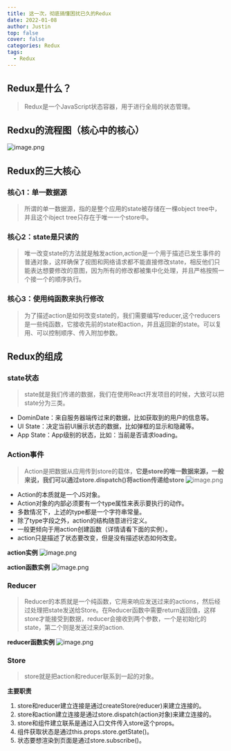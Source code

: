 ```yaml
---
title: 这一次，彻底搞懂困扰已久的Redux
date: 2022-01-08
author: Justin
top: false
cover: false
categories: Redux
tags:
  - Redux
---
```


## Redux是什么？
>Redux是一个JavaScript状态容器，用于进行全局的状态管理。

## Redxu的流程图（核心中的核心）
![image.png](https://img-blog.csdnimg.cn/img_convert/01c6c07e0d0d9c28a94b1357a0181f77.png)

## Redux的三大核心
### 核心1：单一数据源
>所谓的单一数据源，指的是整个应用的state被存储在一棵object tree中，并且这个ibject tree只存在于唯一一个store中。

### 核心2：state是只读的
>唯一改变state的方法就是触发action,action是一个用于描述已发生事件的普通对象，这样确保了视图和网络请求都不能直接修改state，相反他们只能表达想要修改的意图，因为所有的修改都被集中化处理，并且严格按照一个接一个的顺序执行。

### 核心3：使用纯函数来执行修改
>为了描述action是如何改变state的，我们需要编写reducer,这个reducers是一些纯函数，它接收先前的state和action，并且返回新的state。可以复用、可以控制顺序、传入附加参数。

## Redux的组成
### state状态
>state就是我们传递的数据，我们在使用React开发项目的时候，大致可以把state分为三类。
* DominDate：来自服务器端传过来的数据，比如获取到的用户的信息等。
* UI State：决定当前UI展示状态的数据，比如弹框的显示和隐藏等。
* App State：App级别的状态，比如：当前是否请求loading。

### Action事件
>Action是把数据从应用传到store的载体，**它是store的唯一数据来源，一般来说，我们可以通过store.dispatch()将action传递给store**
![image.png](https://img-blog.csdnimg.cn/img_convert/d5a0aa7be76fe98a945e9e907633a8b8.png)

* Action的本质就是一个JS对象。
* Action对象的内部必须要有一个type属性来表示要执行的动作。
* 多数情况下，上述的type都是一个字符串常量。
* 除了type字段之外，action的结构随意进行定义。
* 一般更倾向于用action创建函数（详情请看下面的实例）。
* action只是描述了状态要改变，但是没有描述状态如何改变。

**action实例**
![image.png](https://img-blog.csdnimg.cn/img_convert/7976a3d9ced02dd8deb0ba00be39a8f2.png)

**action函数实例**
![image.png](https://img-blog.csdnimg.cn/img_convert/5f31e0a534aa1cd4782e18a84c26450d.png)

### Reducer
>Reducer的本质就是一个纯函数，它用来响应发送过来的actions，然后经过处理把state发送给Store。在Reducer函数中需要return返回值，这样store才能接受到数据，reducer会接收到两个参数，一个是初始化的state，第二个则是发送过来的action.

**reducer函数实例**
![image.png](https://img-blog.csdnimg.cn/img_convert/4c3069239d1c3ed257f906f7056ade8e.png)

### Store
>store就是把action和reducer联系到一起的对象。

**主要职责**
1. store和reducer建立连接是通过createStore(reducer)来建立连接的。
2. store和action建立连接是通过store.dispatch(action对象)来建立连接的。
3. store和组件建立联系是通过入口文件传入store这个props。
4. 组件获取状态是通过this.props.store.getState()。
5. 状态要想渲染到页面是通过store.subscribe()。



